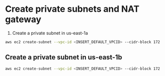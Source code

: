 # Create private subnets and NAT gateway

1. Create a private subnet in us-east-1a

```bash
aws ec2 create-subnet --vpc-id <INSERT_DEFAULT_VPCID> --cidr-block 172.31.96.0/20 --availability-zone us-east-1a --tag-specifications 'ResourceType=subnet,Tags=[{Key=Name,Value=private-1a}]'
```

## Create a private subnet in us-east-1b

```bash
aws ec2 create-subnet --vpc-id <INSERT_DEFAULT_VPCID> --cidr-block 172.31.112.0/20 --availability-zone us-east-1b --tag-specifications 'ResourceType=subnet,Tags=[{Key=Name,Value=private-1b}]'
```
